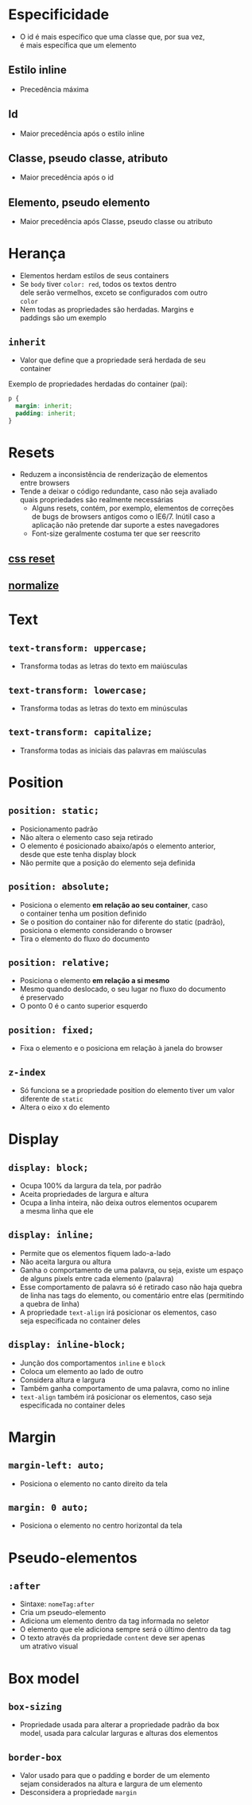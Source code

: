 # Especificidade 
- O id é mais específico que uma classe que, por sua vez,  
é mais específica que um elemento 

## Estilo inline 
- Precedência máxima 

## Id
- Maior precedência após o estilo inline 

## Classe, pseudo classe, atributo 
- Maior precedência após o id 

## Elemento, pseudo elemento 
- Maior precedência após Classe, pseudo classe ou atributo 

# Herança 
- Elementos herdam estilos de seus containers 
- Se `body` tiver `color: red`, todos os textos dentro  
dele serão vermelhos, exceto se configurados com outro  
`color` 
- Nem todas as propriedades são herdadas. Margins e  
paddings são um exemplo 

## `inherit` 
- Valor que define que a propriedade será herdada de seu  
container 

Exemplo de propriedades herdadas do container (pai): 

```CSS
p {
  margin: inherit;
  padding: inherit;
}
```

# Resets 
- Reduzem a inconsistência de renderização de elementos  
entre browsers 
- Tende a deixar o código redundante, caso não seja avaliado  
quais propriedades são realmente necessárias 
  - Alguns resets, contém, por exemplo, elementos de correções  
  de bugs de browsers antigos como o IE6/7. Inútil caso a  
  aplicação não pretende dar suporte a estes navegadores
  - Font-size geralmente costuma ter que ser reescrito 

## [css reset](https://meyerweb.com/eric/tools/css/reset/)

## [normalize](https://necolas.github.io/normalize.css/)

# Text 

## `text-transform: uppercase;` 
- Transforma todas as letras do texto em maiúsculas 

## `text-transform: lowercase;` 
- Transforma todas as letras do texto em minúsculas 

## `text-transform: capitalize;` 
- Transforma todas as iniciais das palavras em maiúsculas 

# Position 

## `position: static;`
- Posicionamento padrão
- Não altera o elemento caso seja retirado 
- O elemento é posicionado abaixo/após o elemento anterior,  
desde que este tenha display block 
- Não permite que a posição do elemento seja definida 

## `position: absolute;`
- Posiciona o elemento **em relação ao seu container**, caso  
o container tenha um position definido 
- Se o position do container não for diferente do static (padrão),  
posiciona o elemento considerando o browser 
- Tira o elemento do fluxo do documento 

## `position: relative;` 
- Posiciona o elemento **em relação a si mesmo** 
- Mesmo quando deslocado, o seu lugar no fluxo do documento  
é preservado 
- O ponto 0 é o canto superior esquerdo 

## `position: fixed;`
- Fixa o elemento e o posiciona em relação à janela do browser 

## `z-index`
- Só funciona se a propriedade position do elemento tiver um valor  
diferente de `static`
- Altera o eixo x do elemento 

# Display

## `display: block;`
- Ocupa 100% da largura da tela, por padrão 
- Aceita propriedades de largura e altura 
- Ocupa a linha inteira, não deixa outros elementos ocuparem  
a mesma linha que ele  

## `display: inline;`
- Permite que os elementos fiquem lado-a-lado 
- Não aceita largura ou altura 
- Ganha o comportamento de uma palavra, ou seja, existe um espaço  
de alguns pixels entre cada elemento (palavra)
- Esse comportamento de palavra só é retirado caso não haja quebra  
de linha nas tags do elemento, ou comentário entre elas (permitindo  
a quebra de linha)
- A propriedade `text-align` irá posicionar os elementos, caso  
seja especificada no container deles 

## `display: inline-block;`
- Junção dos comportamentos `inline` e `block`
- Coloca um elemento ao lado de outro 
- Considera altura e largura 
- Também ganha comportamento de uma palavra, como no inline 
- `text-align` também irá posicionar os elementos, caso seja  
especificada no container deles 

# Margin 

## `margin-left: auto;`
- Posiciona o elemento no canto direito da tela 

## `margin: 0 auto;`
- Posiciona o elemento no centro horizontal da tela

# Pseudo-elementos

## `:after`
- Sintaxe: `nomeTag:after`
- Cria um pseudo-elemento 
- Adiciona um elemento dentro da tag informada no seletor 
- O elemento que ele adiciona sempre será o último dentro da tag 
- O texto através da propriedade `content` deve ser apenas  
um atrativo visual

# Box model 

## `box-sizing`
- Propriedade usada para alterar a propriedade padrão da box  
model, usada para calcular larguras e alturas dos elementos 

## `border-box`
- Valor usado para que o padding e border de um elemento  
sejam considerados na altura e largura de um elemento 
- Desconsidera a propriedade `margin` 